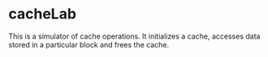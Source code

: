 # cacheLab
This is a simulator of cache operations. It initializes a cache, accesses data stored in a particular block and frees the cache. 
